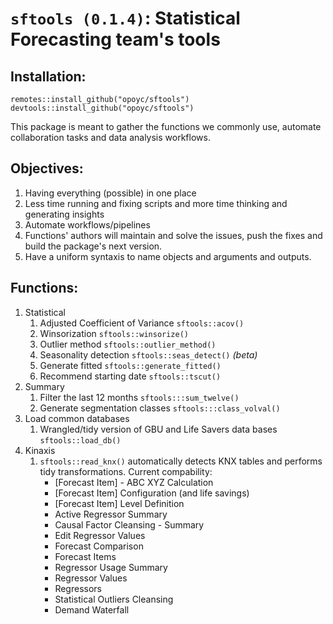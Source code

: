 # `sftools (0.1.4)`: Statistical Forecasting team's tools

## Installation:

`remotes::install_github("opoyc/sftools")`  
`devtools::install_github("opoyc/sftools")`

This package is meant to gather the functions we commonly use, automate collaboration tasks and data analysis workflows.

## Objectives:

1. Having everything (possible) in one place
1. Less time running and fixing scripts and more time thinking and generating insights
1. Automate workflows/pipelines
1. Functions' authors will maintain and solve the issues, push the fixes and build the package's next version.
1. Have a uniform syntaxis to name objects and arguments and outputs.


## Functions:

1. Statistical
   1. Adjusted Coefficient of Variance `sftools::acov()`
   1. Winsorization `sftools::winsorize()`
   1. Outlier method `sftools::outlier_method()`
   1. Seasonality detection `sftools::seas_detect()` *(beta)*
   1. Generate fitted `sftools::generate_fitted()`
   1. Recommend starting date `sftools::tscut()`
1. Summary 
   1. Filter the last 12 months `sftools:::sum_twelve()`
   1. Generate segmentation classes `sftools:::class_volval()`
1. Load common databases
   1. Wrangled/tidy version of GBU and Life Savers data bases `sftools::load_db()`
1. Kinaxis
   1. `sftools::read_knx()` automatically detects KNX tables and performs tidy transformations. Current compability:
      - [Forecast Item] - ABC XYZ Calculation
      - [Forecast Item] Configuration (and life savings)
      - [Forecast Item] Level Definition
      - Active Regressor Summary
      - Causal Factor Cleansing - Summary
      - Edit Regressor Values
      - Forecast Comparison
      - Forecast Items
      - Regressor Usage Summary
      - Regressor Values
      - Regressors
      - Statistical Outliers Cleansing
      - Demand Waterfall
